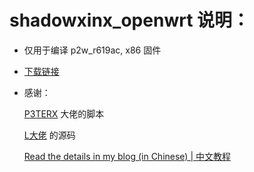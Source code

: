 # shadowxinx_openwrt 说明：
- 仅用于编译 p2w_r619ac, x86 固件
- [下载链接](https://github.com/PyXiaoxin/shadowxinx_openwrt/releases)

- 感谢：

  [P3TERX](https://github.com/P3TERX/Actions-OpenWrt) 大佬的脚本

  [L大佬](https://github.com/coolsnowwolf/lede) 的源码

  [Read the details in my blog (in Chinese) | 中文教程](https://p3terx.com/archives/build-openwrt-with-github-actions.html)


